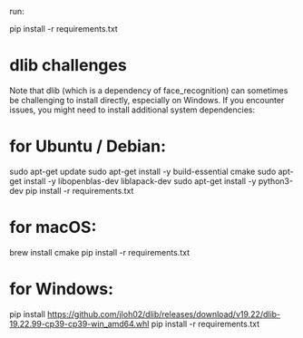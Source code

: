 run:

pip install -r requirements.txt

# dlib challenges

Note that dlib (which is a dependency of face_recognition) can sometimes be challenging to install directly, especially on Windows. If you encounter issues, you might need to install additional system dependencies:

# for Ubuntu / Debian:

sudo apt-get update
sudo apt-get install -y build-essential cmake
sudo apt-get install -y libopenblas-dev liblapack-dev
sudo apt-get install -y python3-dev
pip install -r requirements.txt

# for macOS:

brew install cmake
pip install -r requirements.txt

# for Windows:

pip install https://github.com/jloh02/dlib/releases/download/v19.22/dlib-19.22.99-cp39-cp39-win_amd64.whl
pip install -r requirements.txt